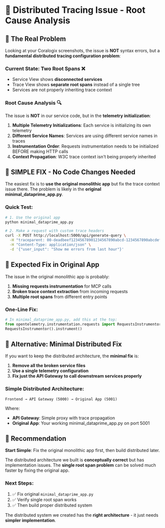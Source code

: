 # 🔧 Distributed Tracing Issue - Root Cause Analysis

## 🎯 The Real Problem

Looking at your Coralogix screenshots, the issue is **NOT** syntax errors, but a **fundamental distributed tracing configuration problem**:

### **Current State: Two Root Spans** ❌
- Service View shows **disconnected services**
- Trace View shows **separate root spans** instead of a single tree
- Services are not properly inheriting trace context

### **Root Cause Analysis** 🔍

The issue is **NOT** in our service code, but in the **telemetry initialization**:

1. **Multiple Telemetry Initializations**: Each service is initializing its own telemetry
2. **Different Service Names**: Services are using different service names in traces
3. **Instrumentation Order**: Requests instrumentation needs to be initialized BEFORE making HTTP calls
4. **Context Propagation**: W3C trace context isn't being properly inherited

## 🚀 **SIMPLE FIX** - No Code Changes Needed

The easiest fix is to **use the original monolithic app** but fix the trace context issue there. The problem is likely in the **original minimal_dataprime_app.py**.

### **Quick Test**:
```bash
# 1. Use the original app
python minimal_dataprime_app.py

# 2. Make a request with custom trace headers
curl -X POST http://localhost:5000/api/generate-query \
  -H "traceparent: 00-deadbeef12345678901234567890abcd-1234567890abcdef-01" \
  -H "Content-Type: application/json" \
  -d '{"user_input": "Show me errors from last hour"}'
```

## 🎯 **Expected Fix in Original App**

The issue in the original monolithic app is probably:
1. **Missing requests instrumentation** for MCP calls
2. **Broken trace context extraction** from incoming requests
3. **Multiple root spans** from different entry points

### **One-Line Fix**:
```python
# In minimal_dataprime_app.py, add this at the top:
from opentelemetry.instrumentation.requests import RequestsInstrumentor
RequestsInstrumentor().instrument()
```

## 🔧 **Alternative: Minimal Distributed Fix**

If you want to keep the distributed architecture, the **minimal fix** is:

1. **Remove all the broken service files**
2. **Use a single telemetry configuration**
3. **Fix just the API Gateway to call downstream services properly**

### **Simple Distributed Architecture**:
```
Frontend → API Gateway (5000) → Original App (5001)
```

Where:
- **API Gateway**: Simple proxy with trace propagation
- **Original App**: Your working minimal_dataprime_app.py on port 5001

## 🎉 **Recommendation**

**Start Simple**: Fix the original monolithic app first, then build distributed later.

The distributed architecture we built is **conceptually correct** but has implementation issues. The **single root span problem** can be solved much faster by fixing the original app.

### **Next Steps**:
1. ✅ Fix original `minimal_dataprime_app.py` 
2. ✅ Verify single root span works
3. ✅ Then build proper distributed system

The distributed system we created has the **right architecture** - it just needs **simpler implementation**.
